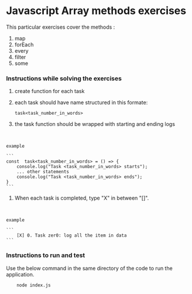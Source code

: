 # Javascript Array methods exercises

<bold>This particular exercises cover the methods :</bold>

1. map
1. forEach
1. every
1. filter
1. some

### Instructions while solving the exercises

1. create function for each task
1. each task should have name structured in this formate:

    ```
    task<task_number_in_words>
    ```

1. the task function should be wrapped with starting and ending logs
<br/>

    example

    ```
    const  task<task_number_in_words> = () => {
        console.log("Task <task_number_in_words> starts");
        ... other statements
        console.log("Task <task_number_in_words> ends");
    }
    ```

1. When each task is completed, type "X" in between "[]".
<br/>

    example
    
    ```
        [X] 0. Task zer0: log all the item in data
    ```

### Instructions to run and test

Use the below command in the same directory of the code to run the application.

```
    node index.js
```

